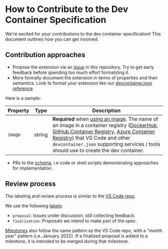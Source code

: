 # How to Contribute to the Dev Container Specification

We're excited for your contributions to the dev container specification! This document outlines how you can get involved. 

## Contribution approaches

- Propose the extension via an [issue](https://github.com/microsoft/dev-container-spec/issues) in this repository. Try to get early feedback before spending too much effort formalizing it.
- More formally document the extension in terms of properties and their semantics. Look to format your extension like our [devcontainer.json reference](https://aka.ms/devcontainer.json).

Here is a sample:

| Property | Type | Description |
|----------|------|-------------|
| `image` | string | **Required** when [using an image](/docs/remote/create-dev-container.md#using-an-image-or-dockerfile). The name of an image in a container registry ([DockerHub](https://hub.docker.com), [GitHub Container Registry](https://docs.github.com/packages/guides/about-github-container-registry), [Azure Container Registry](https://azure.microsoft.com/services/container-registry/)) that VS Code and other `devcontainer.json` supporting services / tools should use to create the dev container. |

- PRs to the [schema](https://github.com/microsoft/vscode/blob/main/extensions/configuration-editing/schemas/devContainer.schema.src.json), i.e code or shell scripts demonstrating approaches for implementation.

## Review process

The labeling and review process is similar to the [VS Code repo](https://github.com/microsoft/vscode/labels).

We use the following [labels](https://github.com/microsoft/dev-container-spec/labels):

- `proposal`: Issues under discussion, still collecting feedback.
- `finalization`: Proposals we intend to make part of the spec.

[Milestones](https://github.com/microsoft/dev-container-spec/milestones) also follow the same pattern as the VS Code repo, with a "month year" pattern (i.e. January 2022). If a finalized proposal is added to a milestone, it is intended to be merged during that milestone.
